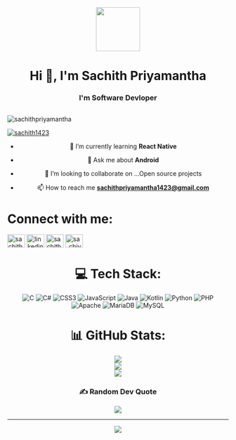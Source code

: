 <div id="header" align="center">        
  <img class="top" src="https://media1.giphy.com/media/cUAGuLiEcTBwRfkAQq/200.webp?cid=ecf05e47h80jg3j60m5m9r9neanxsn5l0miyzxmsgjstu5zt&ep=v1_gifs_related&rid=200.webp&ct=s" width="100"/>

<h1 align="center">Hi 👋, I'm Sachith Priyamantha</h1>
<h3 align="center">I'm Software Devloper</h3>

<div align = "center">
  <img src="https://komarev.com/ghpvc/?username=your-github-username&style=flat-square&color=blue" alt=""/>
 </div>

<p align="left"> <img src="https://komarev.com/ghpvc/?username=sachithpriyamantha&label=Profile%20views&color=0e75b6&style=flat" alt="sachithpriyamantha" /> </p>

<p align="left"> <a href="https://twitter.com/sachith1423" target="blank"><img src="https://img.shields.io/twitter/follow/sachith1423?logo=twitter&style=for-the-badge" alt="sachith1423" /></a> </p>

- 🌱 I’m currently learning **React Native**

- 💬 Ask me about **Android**
  
- 💞️ I’m looking to collaborate on ...Open source projects

- 📫 How to reach me **sachithpriyamantha1423@gmail.com**

<h1 align="left">Connect with me:</h1>
<p align="left">
<a href="https://twitter.com/sachith1423" target="blank"><img align="center" src="https://raw.githubusercontent.com/rahuldkjain/github-profile-readme-generator/master/src/images/icons/Social/twitter.svg" alt="sachith1423" height="30" width="40" /></a>
<a href="https://linkedin.com/in/linkedin.com/in/sachith-priyamantha-4aa03b236" target="blank"><img align="center" src="https://raw.githubusercontent.com/rahuldkjain/github-profile-readme-generator/master/src/images/icons/Social/linked-in-alt.svg" alt="linkedin.com/in/sachith-priyamantha-4aa03b236" height="30" width="40" /></a>
<a href="https://fb.com/sachith priyamantha" target="blank"><img align="center" src="https://raw.githubusercontent.com/rahuldkjain/github-profile-readme-generator/master/src/images/icons/Social/facebook.svg" alt="sachith priyamantha" height="30" width="40" /></a>
<a href="https://instagram.com/sa_chiya" target="blank"><img align="center" src="https://raw.githubusercontent.com/rahuldkjain/github-profile-readme-generator/master/src/images/icons/Social/instagram.svg" alt="sa_chiya" height="30" width="40" /></a>
</p>


# 💻 Tech Stack:
![C](https://img.shields.io/badge/c-%2300599C.svg?style=plastic&logo=c&logoColor=white) ![C#](https://img.shields.io/badge/c%23-%23239120.svg?style=plastic&logo=c-sharp&logoColor=white) ![CSS3](https://img.shields.io/badge/css3-%231572B6.svg?style=plastic&logo=css3&logoColor=white) ![JavaScript](https://img.shields.io/badge/javascript-%23323330.svg?style=plastic&logo=javascript&logoColor=%23F7DF1E) ![Java](https://img.shields.io/badge/java-%23ED8B00.svg?style=plastic&logo=java&logoColor=white) ![Kotlin](https://img.shields.io/badge/kotlin-%230095D5.svg?style=plastic&logo=kotlin&logoColor=white) ![Python](https://img.shields.io/badge/python-3670A0?style=plastic&logo=python&logoColor=ffdd54) ![PHP](https://img.shields.io/badge/php-%23777BB4.svg?style=plastic&logo=php&logoColor=white) ![Apache](https://img.shields.io/badge/apache-%23D42029.svg?style=plastic&logo=apache&logoColor=white) ![MariaDB](https://img.shields.io/badge/MariaDB-003545?style=plastic&logo=mariadb&logoColor=white) ![MySQL](https://img.shields.io/badge/mysql-%2300f.svg?style=plastic&logo=mysql&logoColor=white)
# 📊 GitHub Stats:
![](https://github-readme-stats.vercel.app/api?username=sachithpriyamantha&theme=highcontrast&hide_border=true&include_all_commits=true&count_private=true)<br/>
![](https://github-readme-streak-stats.herokuapp.com/?user=sachithpriyamantha&theme=highcontrast&hide_border=true)<br/>
![](https://github-readme-stats.vercel.app/api/top-langs/?username=sachithpriyamantha&theme=highcontrast&hide_border=true&include_all_commits=true&count_private=true&layout=compact)

### ✍️ Random Dev Quote
![](https://quotes-github-readme.vercel.app/api?type=horizontal&theme=radical)

---
[![](https://visitcount.itsvg.in/api?id=sachithpriyamantha&icon=0&color=1)](https://visitcount.itsvg.in)
